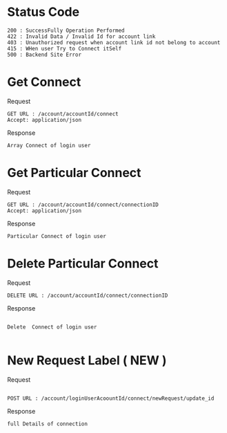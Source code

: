 # Status Code

```
200 : SuccessFully Operation Performed
422 : Invalid Data / Invalid Id for account link
403 : Unauthorized request when account link id not belong to account
415 : WHen user Try to Connect itSelf
500 : Backend Site Error
```

# Get Connect


Request

```
GET URL : /account/accountId/connect
Accept: application/json

```

Response 

```
Array Connect of login user

```

# Get Particular Connect


Request

```
GET URL : /account/accountId/connect/connectionID
Accept: application/json

```

Response 

```
Particular Connect of login user

```


# Delete Particular Connect

Request

```
DELETE URL : /account/accountId/connect/connectionID

```

Response 

```

Delete  Connect of login user
        
```


# New Request Label ( NEW )
Request
```

POST URL : /account/loginUserAcoountId/connect/newRequest/update_id

```
Response

```
full Details of connection
```